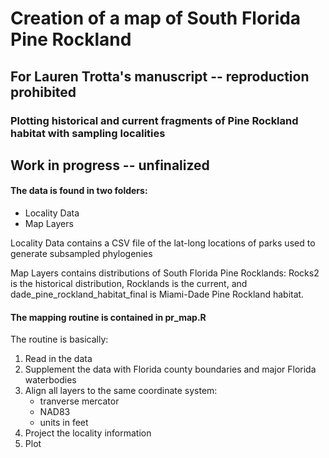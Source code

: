 # Creation of a map of South Florida Pine Rockland
## For Lauren Trotta's manuscript -- reproduction prohibited
### Plotting historical and current fragments of Pine Rockland habitat with sampling localities

## Work in progress -- unfinalized

#### The data is found in two folders:
- Locality Data
- Map Layers

Locality Data contains a CSV file of the lat-long locations of parks used to generate subsampled phylogenies

Map Layers contains distributions of South Florida Pine Rocklands: Rocks2 is the historical distribution, Rocklands is the current, and dade_pine_rockland_habitat_final is Miami-Dade Pine Rockland habitat. 

#### The mapping routine is contained in pr_map.R

The routine is basically:
1) Read in the data
2) Supplement the data with Florida county boundaries and major Florida waterbodies
3) Align all layers to the same coordinate system:
	- tranverse mercator
	- NAD83
	- units in feet
4) Project the locality information
5) Plot
 